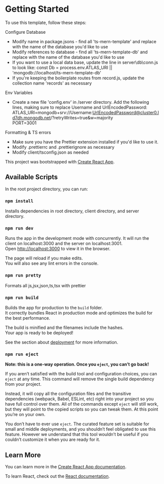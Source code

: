 # Getting Started

To use this template, follow these steps:

Configure Database
* Modify name in package.jsons - find all 'ts-mern-template' and replace with the name of the database you'd like to use
* Modify references to database - find all 'ts-mern-template-db' and replace with the name of the database you'd like to use
* If you want to use a local data base, update the line in server\db\conn.js to look like: const Db = process.env.ATLAS_URI || 'mongodb://localhost/ts-mern-template-db'
* If you're keeping the boilerplate routes from record.js, update the collection name 'records' as necessary

Env Variables
* Create a new file 'config.env' in /server directory. Add the following lines, making sure to replace Username and UrlEncodedPassword: \
ATLAS_URI=mongodb+srv://Username:UrlEncodedPassword@cluster0.ld7dh.mongodb.net/?retryWrites=true&w=majority \
PORT=3001

Formatting & TS errors
* Make sure you have the Prettier extension installed if you'd like to use it.
* Modify .prettierrc and .prettierignore as necessary
* Modify client/tsconfig.json as needed

This project was bootstrapped with [Create React App](https://github.com/facebook/create-react-app).

## Available Scripts

In the root project directory, you can run:

### `npm install`

Installs dependencies in root directory, client directory, and server directory.

### `npm run dev`

Runs the app in the development mode with concurrently. It will run the client on localhost:3000 and the server on localhost:3001.\
Open [http://localhost:3000](http://localhost:3000) to view it in the browser.

The page will reload if you make edits.\
You will also see any lint errors in the console.

### `npm run pretty`

Formats all js,jsx,json,ts,tsx with prettier

### `npm run build`

Builds the app for production to the `build` folder.\
It correctly bundles React in production mode and optimizes the build for the best performance.

The build is minified and the filenames include the hashes.\
Your app is ready to be deployed!

See the section about [deployment](https://facebook.github.io/create-react-app/docs/deployment) for more information.

### `npm run eject`

**Note: this is a one-way operation. Once you `eject`, you can’t go back!**

If you aren’t satisfied with the build tool and configuration choices, you can `eject` at any time. This command will remove the single build dependency from your project.

Instead, it will copy all the configuration files and the transitive dependencies (webpack, Babel, ESLint, etc) right into your project so you have full control over them. All of the commands except `eject` will still work, but they will point to the copied scripts so you can tweak them. At this point you’re on your own.

You don’t have to ever use `eject`. The curated feature set is suitable for small and middle deployments, and you shouldn’t feel obligated to use this feature. However we understand that this tool wouldn’t be useful if you couldn’t customize it when you are ready for it.

## Learn More

You can learn more in the [Create React App documentation](https://facebook.github.io/create-react-app/docs/getting-started).

To learn React, check out the [React documentation](https://reactjs.org/).
